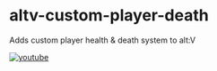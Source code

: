 # altv-custom-player-death

Adds custom player health & death system to alt:V

[![youtube](http://img.youtube.com/vi/RPGH7kRnDEg/0.jpg)](http://www.youtube.com/watch?v=RPGH7kRnDEg)
